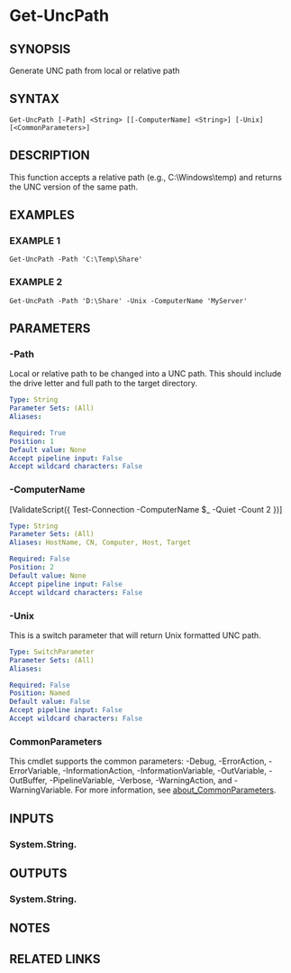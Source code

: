 # Get-UncPath

## SYNOPSIS
Generate UNC path from local or relative path

## SYNTAX

```
Get-UncPath [-Path] <String> [[-ComputerName] <String>] [-Unix] [<CommonParameters>]
```

## DESCRIPTION
This function accepts a relative path (e.g., C:\Windows\temp) and
returns the UNC version of the same path.

## EXAMPLES

### EXAMPLE 1
```
Get-UncPath -Path 'C:\Temp\Share'
```

### EXAMPLE 2
```
Get-UncPath -Path 'D:\Share' -Unix -ComputerName 'MyServer'
```

## PARAMETERS

### -Path
Local or relative path to be changed into a UNC path.
This should
include the drive letter and full path to the target directory.

```yaml
Type: String
Parameter Sets: (All)
Aliases:

Required: True
Position: 1
Default value: None
Accept pipeline input: False
Accept wildcard characters: False
```

### -ComputerName
\[ValidateScript({ Test-Connection -ComputerName $_ -Quiet -Count 2 })\]

```yaml
Type: String
Parameter Sets: (All)
Aliases: HostName, CN, Computer, Host, Target

Required: False
Position: 2
Default value: None
Accept pipeline input: False
Accept wildcard characters: False
```

### -Unix
This is a switch parameter that will return Unix formatted UNC path.

```yaml
Type: SwitchParameter
Parameter Sets: (All)
Aliases:

Required: False
Position: Named
Default value: False
Accept pipeline input: False
Accept wildcard characters: False
```

### CommonParameters
This cmdlet supports the common parameters: -Debug, -ErrorAction, -ErrorVariable, -InformationAction, -InformationVariable, -OutVariable, -OutBuffer, -PipelineVariable, -Verbose, -WarningAction, and -WarningVariable. For more information, see [about_CommonParameters](http://go.microsoft.com/fwlink/?LinkID=113216).

## INPUTS

### System.String.
## OUTPUTS

### System.String.
## NOTES

## RELATED LINKS
